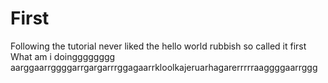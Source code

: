 # First
Following the tutorial never liked the hello world rubbish so called it first 
What am i doingggggggg
aarggaarrggggarrgargarrrggagaarrkloolkajeruarhagarerrrrraaggggaarrggg
